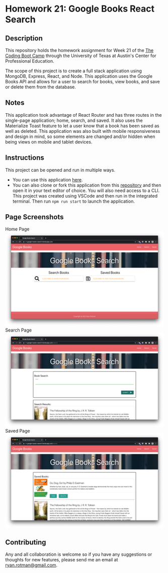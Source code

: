 # Homework 21: Google Books React Search

## Description
This repository holds the homework assignment for Week 21 of the [The Coding Boot Camp](https://techbootcamps.utexas.edu/coding/) through the University of Texas at Austin's Center for Professional Education.

The scope of this project is to create a full stack application using MongoDB, Express, React, and Node. This application uses the Google Books API and allows for a user to search for books, view books, and save or delete them from the database.

## Notes
This application took advantage of React Router and has three routes in the single-page application; home, search, and saved. It also uses the Materialize Toast feature to let a user know that a book has been saved as well as deleted. This application was also built with mobile responsiveness and design in mind, so some elements are changed and/or hidden when being views on mobile and tablet devices.

## Instructions
This project can be opened and run in multiple ways.
- You can use this application [here](https://rr-google-books-search.herokuapp.com/).
- You can also clone or fork this application from this [repository](https://github.com/ryanrotman/homework-21-google-books-react-search) and then open it in your text editor of choice. You will also need access to a CLI. This project was created using VSCode and then run in the integrated terminal. Then run ```npm run start``` to launch the application.

## Page Screenshots
Home Page
![ScreenShot_Home](./client/src/assets/images/ScreenShot_Home.png)
Search Page
![ScreenShot_Search](./client/src/assets/images/ScreenShot_Search.png)
Saved Page
![ScreenShot_Saved](./client/src/assets/images/ScreenShot_Saved.png)

## Contributing
Any and all collaboration is welcome so if you have any suggestions or thoughts for new features, please send me an email at ryan.rotman@gmail.com.
